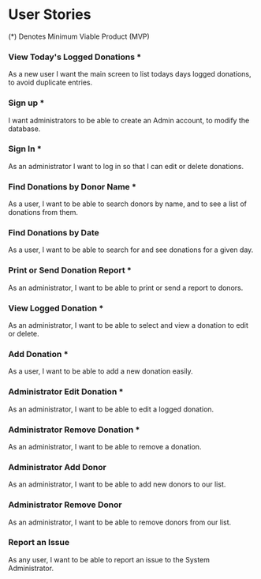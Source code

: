 # User Stories

(*) Denotes Minimum Viable Product (MVP)

### View Today's Logged Donations *

As a new user I want the main screen to list todays days logged donations, to avoid duplicate entries.

### Sign up *

I want administrators to be able to create an Admin account, to modify the database.

### Sign In *

As an administrator I want to log in so that I can edit or delete donations.

### Find Donations by Donor Name *

As a user, I want to be able to search donors by name, and to see a list of donations from them.

### Find Donations by Date 

As a user, I want to be able to search for and see donations for a given day. 

### Print or Send Donation Report *

As an administrator, I want to be able to print or send a report to donors.

### View Logged Donation *

As an administrator, I want to be able to select and view a donation to edit or delete.

### Add Donation *

As a user, I want to be able to add a new donation easily.

### Administrator Edit Donation *

As an administrator, I want to be able to edit a logged donation.

### Administrator Remove Donation *

As an administrator, I want to be able to remove a donation.

### Administrator Add Donor

As an administrator, I want to be able to add new donors to our list.

### Administrator Remove Donor

As an administrator, I want to be able to remove donors from our list.

### Report an Issue

As any user, I want to be able to report an issue to the System Administrator.











 